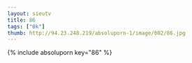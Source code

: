 ```yaml
--- 
layout: sieutv
title: 86
tags: ["0k"]
thumb: http://94.23.248.219/absoluporn-1/image/002/86.jpg
---
```

{% include absoluporn key="86" %} 
